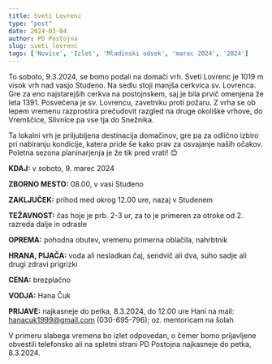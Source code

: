 ```yaml
---
title: Sveti Lovrenc
type: "post"
date: 2024-03-04
author: PD Postojna
slug: sveti_lovrenc
tags: ['Novice', 'Izlet', 'Mladinski odsek', 'marec 2024', '2024']
---
```


To soboto, 9.3.2024, se bomo podali na domači vrh. Sveti Lovrenc je 1019 m visok vrh nad vasjo Studeno. Na sedlu stoji manjša cerkvica sv. Lovrenca. Gre za eno najstarejših cerkva na postojnskem, saj je bila prvič omenjena že leta 1391. Posvečena je sv. Lovrencu, zavetniku proti požaru. Z vrha se ob lepem vremenu razprostira prečudovit razgled na druge okoliške vrhove, do Vremščice, Slivnice pa vse tja do Snežnika.

Ta lokalni vrh je priljubljena destinacija domačinov, gre pa za odlično izbiro pri nabiranju kondicije, katera pride še kako prav za osvajanje naših očakov. Poletna sezona planinarjenja je že tik pred vrati! 😊


**KDAJ:**   v soboto, 9. marec 2024

**ZBORNO MESTO:** 08.00, v vasi Studeno

**ZAKLJUČEK:**  prihod med okrog 12.00 ure, nazaj v Studenem

**TEŽAVNOST:**  čas hoje je prb. 2-3 ur, za to je primeren za otroke od 2. razreda dalje in odrasle

**OPREMA:** pohodna obutev, vremenu primerna oblačila, nahrbtnik

**HRANA, PIJAČA:**  voda ali nesladkan čaj, sendvič ali dva, suho sadje ali drugi zdravi prigrizki

**CENA:**   brezplačno

**VODJA:**  Hana Čuk

**PRIJAVE:**    najkasneje do petka, 8.3.2024, do 12.00 ure Hani na mail: hanacuk1999@gmail.com (030-695-796); oz. mentoricam na šolah

V primeru slabega vremena bo izlet odpovedan, o čemer bomo prijavljene obvestili telefonsko ali na spletni strani PD Postojna najkasneje do petka, 8.3.2024.
